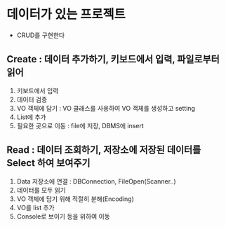 # 데이터가 있는 프로젝트
* CRUD를 구현한다
## Create : 데이터 추가하기, 키보드에서 입력, 파일로부터 읽어
1. 키보드에서 입력
2. 데이터 검증
3. VO 객체에 담기 : VO 클래스를 사용하여 VO 객체를 생성하고 setting
4. List에 추가
5. 필요한 곳으로 이동 : file에 저장, DBMS에 insert

## Read : 데이터 조회하기, 저장소에 저장된 데이터를 Select 하여 보여주기
1. Data 저장소에 연결 : DBConnection, FileOpen(Scanner..)
2. 데이터를 모두 읽기
3. VO 객체에 담기 위해 적절히 분해(Encoding)
4. VO를 list 추가
5. Console로 보이기 등을 위하여 이동